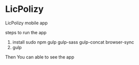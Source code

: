 LicPolizy
=========

LicPolizy mobile app

steps to run the app

1. install sudo npm gulp gulp-sass gulp-concat browser-sync
2. gulp


Then You can able to see the app
